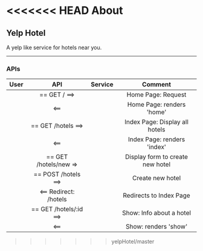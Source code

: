 <<<<<<< HEAD
About
=======
## Yelp Hotel
A yelp like service for hotels near you.
<hr>

### APIs
|  User  |             API          |     Service      |    Comment                       |
| -----  |  :---------------------: | :--------------: | :------------------------------: |
|        |     == GET / ==>         |                  |    Home Page: Request            |
|        |     <==                  |                  |    Home Page: renders 'home'     |
|        |     == GET /hotels ==>   |                  |    Index Page: Display all hotels|
|        |     <==                  |                  |    Index Page: renders 'index'   |
|        |  == GET /hotels/new =>   |                  |  Display form to create new hotel|
|        |     == POST /hotels ==>  |                  |         Create new hotel         |
|        |     <== Redirect: /hotels|                  |    Redirects to Index Page       |
|        |  == GET /hotels/:id ==>  |                  |    Show: Info about a hotel      |
|        |     <==                  |                  |    Show: renders 'show'     |
>>>>>>> yelpHotel/master
